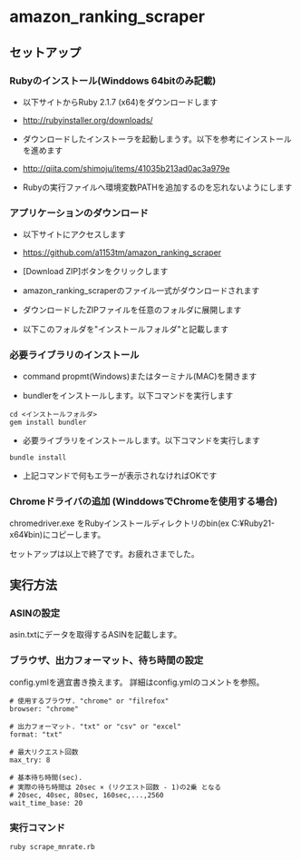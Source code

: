 # amazon_ranking_scraper

## セットアップ

### Rubyのインストール(Winddows 64bitのみ記載)

- 以下サイトからRuby 2.1.7 (x64)をダウンロードします
 - http://rubyinstaller.org/downloads/

- ダウンロードしたインストーラを起動しまうす。以下を参考にインストールを進めます
 - http://qiita.com/shimoju/items/41035b213ad0ac3a979e
 - Rubyの実行ファイルへ環境変数PATHを追加するのを忘れないようにします

### アプリケーションのダウンロード

- 以下サイトにアクセスします
 - https://github.com/a1153tm/amazon_ranking_scraper

- [Download ZIP]ボタンをクリックします
 - amazon_ranking_scraperのファイル一式がダウンロードされます

- ダウンロードしたZIPファイルを任意のフォルダに展開します
 - 以下このフォルダを"インストールフォルダ"と記載します

### 必要ライブラリのインストール

- command propmt(Windows)またはターミナル(MAC)を開きます

- bundlerをインストールします。以下コマンドを実行します

```
cd <インストールフォルダ>
gem install bundler
```

- 必要ライブラリをインストールします。以下コマンドを実行します

```
bundle install
```

- 上記コマンドで何もエラーが表示されなければOKです

### Chromeドライバの追加 (WinddowsでChromeを使用する場合)
chromedriver.exe をRubyインストールディレクトリのbin(ex C:¥Ruby21-x64¥bin)にコピーします。

セットアップは以上で終了です。お疲れさまでした。

## 実行方法

### ASINの設定
asin.txtにデータを取得するASINを記載します。

### ブラウザ、出力フォーマット、待ち時間の設定
config.ymlを適宜書き換えます。 詳細はconfig.ymlのコメントを参照。

```
# 使用するブラウザ. "chrome" or "filrefox"
browser: "chrome"

# 出力フォーマット. "txt" or "csv" or "excel"
format: "txt"

# 最大リクエスト回数
max_try: 8

# 基本待ち時間(sec).
# 実際の待ち時間は 20sec × (リクエスト回数 - 1)の2乗 となる
# 20sec, 40sec, 80sec, 160sec,...,2560
wait_time_base: 20
```

### 実行コマンド
```
ruby scrape_mnrate.rb
```

